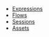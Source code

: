 
 * [Expressions](expressions.html)
 * [Flows](flows.html)
 * [Sessions](sessions.html)
 * [Assets](assets.html)

